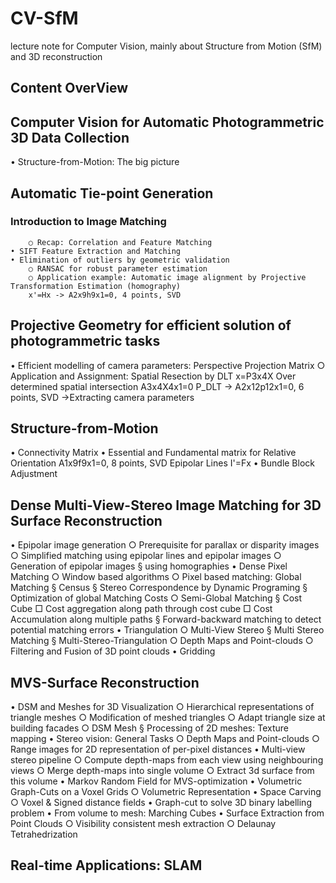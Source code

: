 # CV-SfM
lecture note for Computer Vision, mainly about Structure from Motion (SfM) and 3D reconstruction
## Content OverView

## Computer Vision for Automatic Photogrammetric 3D Data Collection
  • Structure-from-Motion: The big picture


## Automatic Tie-point Generation
### Introduction to Image Matching
		○ Recap: Correlation and Feature Matching
	• SIFT Feature Extraction and Matching 
	• Elimination of outliers by geometric validation
		○ RANSAC for robust parameter estimation
		○ Application example: Automatic image alignment by Projective Transformation Estimation (homography) 
		x'=Hx -> A2x9h9x1=0, 4 points, SVD
		
	

## Projective Geometry for efficient solution of photogrammetric tasks
  • Efficient modelling of camera parameters: Perspective Projection Matrix
		○ Application and Assignment: Spatial Resection by DLT
		x=P3x4X 
		Over determined spatial intersection
		A3x4X4x1=0
		P_DLT -> A2x12p12x1=0, 6 points, SVD
		 ->Extracting camera parameters


## Structure-from-Motion
  • Connectivity Matrix 
	• Essential and Fundamental matrix for Relative Orientation 
	A1x9f9x1=0, 8 points, SVD
	Epipolar Lines
	I'=Fx
	• Bundle Block Adjustment
	


## Dense Multi-View-Stereo Image Matching for 3D Surface Reconstruction
  • Epipolar image generation
		○ Prerequisite for parallax or disparity images
		○ Simplified matching using epipolar lines and epipolar images
		○ Generation of epipolar images
			§ using homographies
	• Dense Pixel Matching
		○ Window based algorithms
		○ Pixel based matching: Global Matching
			§ Census
			§ Stereo Correspondence by Dynamic Programing
			§ Optimization of global Matching Costs
		○ Semi-Global Matching
			§ Cost Cube
				□ Cost aggregation along path through cost cube
				□ Cost Accumulation along multiple paths
			§ Forward-backward matching to detect potential matching errors
	• Triangulation
		○ Multi-View Stereo
			§ Multi Stereo Matching
			§ Multi-Stereo-Triangulation
		○ Depth Maps and Point-clouds
		○ Filtering and Fusion of 3D point clouds
	• Gridding
	

## MVS-Surface Reconstruction
  • DSM and Meshes for 3D Visualization
		○ Hierarchical representations of triangle meshes
		○ Modification of meshed triangles
		○ Adapt triangle size at building facades
		○ DSM Mesh
			§ Processing of 2D meshes: Texture mapping
	• Stereo vision: General Tasks
		○ Depth Maps and Point-clouds
		○ Range images for 2D representation of per-pixel distances
	• Multi-view stereo pipeline
		○ Compute depth-maps from each view using neighbouring views
		○ Merge depth-maps into single volume
		○ Extract 3d surface from this volume
	• Markov Random Field for MVS-optimization
	• Volumetric Graph-Cuts on a Voxel Grids
		○ Volumetric Representation
	• Space Carving
		○ Voxel & Signed distance fields
	• Graph-cut to solve 3D binary labelling problem
	• From volume to mesh: Marching Cubes
	• Surface Extraction from Point Clouds
		○ Visibility consistent mesh extraction
		○ Delaunay Tetrahedrization



## Real-time Applications: SLAM
